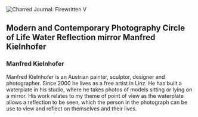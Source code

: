 <div class="artwork-of-the-day">
  <div class="container">
    <div class="img-wrapper">
      <img
        src="https://uploads7.wikiart.org/00105/images/manfred-kielnhofer/modern-and-contemporary-photography-circle-of-life-water-reflection-wasser-spiegelung-manfred.jpg!Large.jpg"
        alt="Charred Journal: Firewritten V" />
    </div>
    <div class="artwork-detail">
      <div class="artwork-origin"> 
        <h2 class="artwork-name">Modern and Contemporary Photography Circle of Life Water Reflection mirror Manfred Kielnhofer</h2>
        <h3 class="artist">
          Manfred Kielnhofer
        </h3>
      </div>
      <p class="description">
        <span class="artwork-description-text ng-binding" ng-bind-html="viewModel.ArtworkOfTheDay.Description | unsafe">Manfred Kielnhofer is an Austrian painter, sculptor, designer and photographer. Since 2000 he lives as a free artist in Linz. He has built a waterplate in his studio, where he takes photos of models sitting or lying on a mirror. His work relates to my theme of point of view as the waterplate allows a reflection to be seen, which the person in the photograph can be use to view and reflect on themselves and their lives.</span>
                        <div class="text-shadow-container ng-hide" ng-show="showShadow"></div>
      </p>
    </div>
  </div>

</div>
